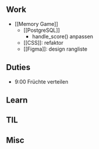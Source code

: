 ## Work
- [[Memory Game]]
	- [[PostgreSQL]]
		- handle_score() anpassen
	- [[CSS]]: refaktor
	- [[Figma]]: design rangliste
## Duties
- 9:00 Früchte verteilen
## Learn
## TIL
## Misc